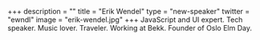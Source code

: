 +++
description = ""
title = "Erik Wendel"
type = "new-speaker"
twitter = "ewndl"
image = "erik-wendel.jpg"
+++
JavaScript and UI expert. Tech speaker. Music lover. Traveler. Working at Bekk. Founder of Oslo Elm Day.